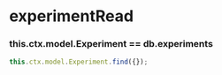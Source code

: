# experimentRead

### this.ctx.model.Experiment == db.experiments

```javascript
this.ctx.model.Experiment.find({});
```

